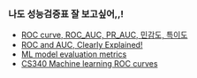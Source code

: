 ### 나도 성능검증표 잘 보고싶어,,!
- [ROC curve, ROC_AUC, PR_AUC, 민감도, 특이도](https://newsight.tistory.com/53)  
- [ROC and AUC, Clearly Explained!](https://youtu.be/4jRBRDbJemM)  
- [ML model evaluation metrics](https://velog.io/@crescent702/%EB%B2%88%EC%97%AD-Evaluation-Metrics-for-Machine-Learning-Models)  
- [CS340 Machine learning ROC curves](https://www.cs.ubc.ca/~murphyk/Teaching/CS340-Fall07/ROC.pdf)  
